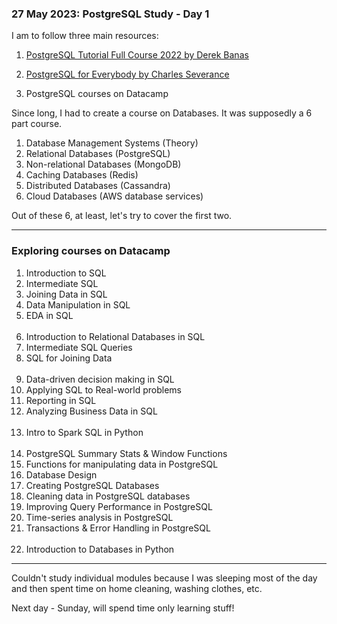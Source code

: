### 27 May 2023: PostgreSQL Study - Day 1
I am to follow three main resources: 

1. [PostgreSQL Tutorial Full Course 2022 by Derek Banas](https://www.youtube.com/watch?v=85pG_pDkITY&ab_channel=DerekBanas)

2. [PostgreSQL for Everybody by Charles Severance](https://www.pg4e.com/)

3. PostgreSQL courses on Datacamp

Since long, I had to create a course on Databases. It was supposedly a 6 part course. 

1. Database Management Systems (Theory)  
2. Relational Databases (PostgreSQL)
3. Non-relational Databases (MongoDB)
4. Caching Databases (Redis)
5. Distributed Databases (Cassandra)
6. Cloud Databases (AWS database services)

Out of these 6, at least, let's try to cover the first two. 

<hr>

### Exploring courses on Datacamp

1. Introduction to SQL
2. Intermediate SQL
3. Joining Data in SQL
4. Data Manipulation in SQL
5. EDA in SQL <br/><br/>
6. Introduction to Relational Databases in SQL
7. Intermediate SQL Queries
8. SQL for Joining Data <br/><br/>
9. Data-driven decision making in SQL 
10. Applying SQL to Real-world problems 
11. Reporting in SQL
12. Analyzing Business Data in SQL <br/><br/>
13. Intro to Spark SQL in Python<br/><br/>
14. PostgreSQL Summary Stats & Window Functions
15. Functions for manipulating data in PostgreSQL
16. Database Design
17. Creating PostgreSQL Databases
18. Cleaning data in PostgreSQL databases
19. Improving Query Performance in PostgreSQL
20. Time-series analysis in PostgreSQL
21. Transactions & Error Handling in PostgreSQL<br/><br/>
22. Introduction to Databases in Python

<hr>

Couldn't study individual modules because I was sleeping most of the day and then spent time on home cleaning, washing clothes, etc. 

Next day - Sunday, will spend time only learning stuff!